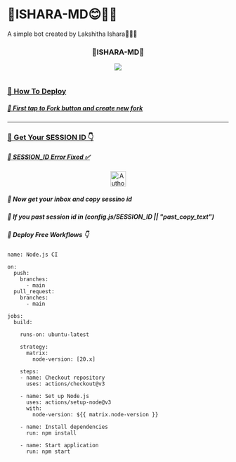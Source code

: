 # 🍁ISHARA-MD😊🧡🌴
A simple bot created by Lakshitha Ishara🍁🌴😊
<div align="center">
	<h3>🍁ISHARA-MD🍁</h3>
<img src="https://i.postimg.cc/44PphBQF/bot.jpg">
</div>

 <p align="center">
  <a href="#"><img src="http://readme-typing-svg.herokuapp.com?color=ff0000&center=true&vCenter=true&multiline=false&lines=`CREATED- BY- LAKSHITHA -ISHARA`" alt="">

<h3>🍁 How To Deploy </h3>

<h5>🍁 First tap to Fork button and create new fork</h5>

<hr>
	
<h3>🍁 Get Your SESSION ID 👇</h3> 
<h5>🍁 SESSION_ID Error Fixed ✅</h5>
	<p align="center">
<a href="https://lithu-md-fair-web-6f8813b33b65.herokuapp.com/"><img height= "35" title="Author" src="https://img.shields.io/badge/GET SESSION ID:-babypink?style=for-the-badge&logo=render"></a>
<p/>

<h5>🍁 Now get your inbox and copy sessino id</h5>
<h5>🍁 If you past session id in (config.js/SESSION_ID || "past_copy_text")</h5>


<h5>🍁 Deploy Free Workflows 👇</h5>

```
name: Node.js CI

on:
  push:
    branches:
      - main
  pull_request:
    branches:
      - main

jobs:
  build:

    runs-on: ubuntu-latest

    strategy:
      matrix:
        node-version: [20.x]

    steps:
    - name: Checkout repository
      uses: actions/checkout@v3

    - name: Set up Node.js
      uses: actions/setup-node@v3
      with:
        node-version: ${{ matrix.node-version }}

    - name: Install dependencies
      run: npm install

    - name: Start application
      run: npm start
```


<div align="center">

